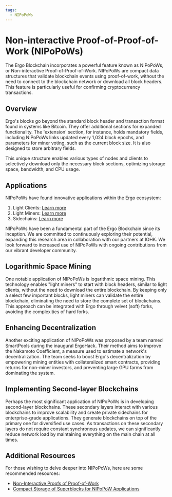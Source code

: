 ```yaml
---
tags:
  - NIPoPoWs
---
```


# Non-interactive Proof-of-Proof-of-Work (NIPoPoWs)


The Ergo Blockchain incorporates a powerful feature known as NIPoPoWs, or Non-interactive Proof-of-Proof-of-Work. NIPoPoWs are compact data structures that validate blockchain events using proof-of-work, without the need to connect to the blockchain network or download all block headers. This feature is particularly useful for confirming cryptocurrency transactions.

## Overview

Ergo's blocks go beyond the standard block header and transaction format found in systems like Bitcoin. They offer additional sections for expanded functionality. The 'extension' section, for instance, holds mandatory fields, including NIPoPoWs links updated every 1,024 block epochs, and parameters for miner voting, such as the current block size. It is also designed to store arbitrary fields.

This unique structure enables various types of nodes and clients to selectively download only the necessary block sections, optimizing storage space, bandwidth, and CPU usage.

## Applications

NIPoPoWs have found innovative applications within the Ergo ecosystem:

1. Light Clients: [Learn more](nipopow_nodes.md)
2. Light Miners: [Learn more](logspace.md)
3. Sidechains: [Learn more](nipopow-sidechains.md)

NIPoPoWs have been a fundamental part of the Ergo Blockchain since its inception. We are committed to continuously exploring their potential, expanding this research area in collaboration with our partners at IOHK. We look forward to increased use of NIPoPoWs with ongoing contributions from our vibrant developer community.

## Logarithmic Space Mining

One notable application of NIPoPoWs is logarithmic space mining. This technology enables "light miners" to start with block headers, similar to light clients, without the need to download the entire blockchain. By keeping only a select few important blocks, light miners can validate the entire blockchain, eliminating the need to store the complete set of blockchains. This approach can be integrated with Ergo through velvet (soft) forks, avoiding the complexities of hard forks.

## Enhancing Decentralization

Another exciting application of NIPoPoWs was proposed by a team named SmartPools during the inaugural ErgoHack. Their method aims to improve the Nakamoto Coefficient, a measure used to estimate a network's decentralization. The team seeks to boost Ergo's decentralization by empowering mining entities with collateralized smart contracts, providing returns for non-miner investors, and preventing large GPU farms from dominating the system.

## Implementing Second-layer Blockchains

Perhaps the most significant application of NIPoPoWs is in developing second-layer blockchains. These secondary layers interact with various blockchains to improve scalability and create private sidechains for enterprise-grade applications. They generate blockchains on top of the primary one for diversified use cases. As transactions on these secondary layers do not require constant synchronous updates, we can significantly reduce network load by maintaining everything on the main chain at all times.

## Additional Resources

For those wishing to delve deeper into NIPoPoWs, here are some recommended resources:

- [Non-Interactive Proofs of Proof-of-Work](https://eprint.iacr.org/2017/963.pdf)
- [Compact Storage of Superblocks for NIPoPoW Applications](https://eprint.iacr.org/2019/1444.pdf)